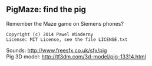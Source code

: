 ## PigMaze: find the pig

Remember the Maze game on Siemens phones?



    Copyright (c) 2014 Pawel Wiaderny
    License: MIT License, see the file LICENSE.txt



Sounds: http://www.freesfx.co.uk/sfx/pig  
Pig 3D model: http://tf3dm.com/3d-model/pig-13314.html



